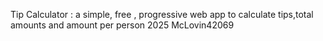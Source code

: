 Tip Calculator : a simple, free , progressive web app to calculate tips,total amounts and amount per person
2025 McLovin42069
